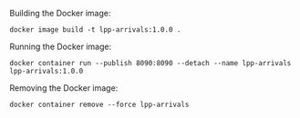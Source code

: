 Building the Docker image: 

`docker image build -t lpp-arrivals:1.0.0 .`

Running the Docker image:

`docker container run --publish 8090:8090 --detach --name lpp-arrivals lpp-arrivals:1.0.0`

Removing the Docker image:

`docker container remove --force lpp-arrivals`
